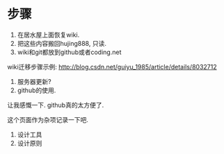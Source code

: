 # 步骤

1. 在居水屋上面恢复wiki.
2. 把这些内容搬回hujing888, 只读.
3. wiki和git都放到github或者coding.net

wiki迁移步骤示例: http://blog.csdn.net/guiyu_1985/article/details/8032712

1. 服务器更新?
2. github的使用.

让我感慨一下. github真的太方便了.

这个页面作为杂项记录一下吧.
1. 设计工具
2. 设计原则
